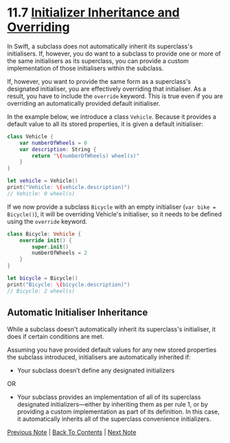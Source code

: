 # 11.7 [Initializer Inheritance and Overriding](https://developer.apple.com/library/content/documentation/Swift/Conceptual/Swift_Programming_Language/Initialization.html#//apple_ref/doc/uid/TP40014097-CH18-ID221)

In Swift, a subclass does not automatically inherit its superclass's initialisers. If, however, you do want to a subclass to provide one or more of the same initialisers as its superclass, you can provide a custom implementation of those initialisers within the subclass.

If, however, you want to provide the same form as a superclass's designated initialiser, you are effectively overriding that initialiser. As a result, you have to include the `override` keyword. This is true even if you are overriding an automatically provided default initialiser.

In the example below, we introduce a class `Vehicle`. Because it provides a default value to all its stored properties, it is given a default initialiser:

```Swift
class Vehicle {
    var numberOfWheels = 0
    var description: String {
        return "\(numberOfWheels) wheel(s)"
    }
}

let vehicle = Vehicle()
print("Vehicle: \(vehicle.description)")
// Vehicle: 0 wheel(s)
```

If we now provide a subclass `Bicycle` with an empty initialiser (`var bike = Bicycle()`), it will be overriding Vehicle's initialiser, so it needs to be defined using the `override` keyword.

```Swift
class Bicycle: Vehicle {
    override init() {
        super.init()
        numberOfWheels = 2
    }
}

let bicycle = Bicycle()
print("Bicycle: \(bicycle.description)")
// Bicycle: 2 wheel(s)
```

## Automatic Initialiser Inheritance

While a subclass doesn't automatically inherit its superclass's initialiser, it does if certain conditions are met.

Assuming you have provided default values for any new stored properties the subclass introduced, initialisers are automatically inherited if:

* Your subclass doesn’t define any designated initializers

OR

* Your subclass provides an implementation of all of its superclass designated initializers—either by inheriting them as per rule 1, or by providing a custom implementation as part of its definition. In this case, it automatically inherits all of the superclass convenience initializers.

[Previous Note](../11%20-%20Initialization/11.6%20-%20Class%20Inheritance%20and%20Initialization.md) | [Back To Contents](https://github.com/Firanus/swift-language-guide-notes) |  [Next Note](../11%20-%20Initialization/11.8%20-%20Failable%20Initialisers.md)